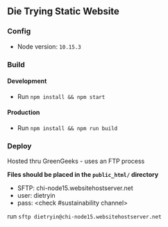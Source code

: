 ## Die Trying Static Website

### Config
- Node version: `10.15.3`


### Build
#### Development
- Run `npm install && npm start`

#### Production
- Run `npm install && npm run build`

### Deploy
Hosted thru GreenGeeks - uses an FTP process

**Files should be placed in the `public_html/` directory**

- SFTP: chi-node15.websitehostserver.net
- user: dietryin
- pass: <check #sustainability channel>

run `sftp dietryin@chi-node15.websitehostserver.net`
